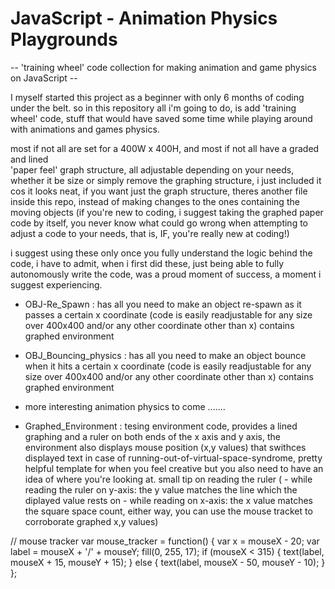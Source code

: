 # JavaScript - Animation Physics Playgrounds

-- 'training wheel' code collection for making animation and game physics on JavaScript --

I myself started this project as a beginner with only 6 months of coding under the belt.
so in this repository all i'm going to do, is add 'training wheel' code, 
stuff that would have saved some time while playing around with animations and games physics.

most if not all are set for a 400W x 400H, and most if not all have a graded and lined  
'paper feel' graph structure, all adjustable depending on your needs, whether it be size or simply
remove the graphing structure, i just included it cos it looks neat, if you 
want just the graph structure, theres another file inside this repo, instead of making changes
to the ones containing the moving objects (if you're new to coding, i suggest taking the graphed
paper code by itself, you never know what could go wrong when attempting to adjust a code to your 
needs, that is, IF, you're really new at coding!)

i suggest using these only once you fully understand the logic behind the code, i have to admit, 
when i first did these, just being able to fully autonomously write the code, 
was a proud moment of success, a moment i suggest experiencing.


- OBJ-Re_Spawn : has all you need to make an object re-spawn as it passes a certain x coordinate 
  (code is easily readjustable for any size over 400x400 and/or any other coordinate other than x)
  contains graphed environment
  
- OBJ_Bouncing_physics : has all you need to make an object bounce when it hits a certain x coordinate
  (code is easily readjustable for any size over 400x400 and/or any other coordinate other than x)
  contains graphed environment
  
- more interesting animation physics to come ....... 

- Graphed_Environment : tesing environment code, provides a lined graphing and a ruler on both 
  ends of the x axis and y axis, the environment also displays mouse position (x,y values) that 
  swithces displayed text in case of running-out-of-virtual-space-syndrome, pretty helpful template
  for when you feel creative but you also need to have an idea of where you're looking at.
  small tip on reading the ruler ( - while reading the ruler on y-axis: the y value matches the 
  line which the diplayed value rests on - while reading on x-axis: the x value matches the square 
  space count, either way, you can use the mouse tracket to corroborate graphed x,y values)
 
 // mouse tracker
var mouse_tracker = function() {
    var x = mouseX - 20;
    var label = mouseX + '/' + mouseY;
    fill(0, 255, 17);
    if (mouseX < 315) {
        text(label, mouseX + 15, mouseY + 15);
    } else {
        text(label, mouseX - 50, mouseY - 10);
    }
};
